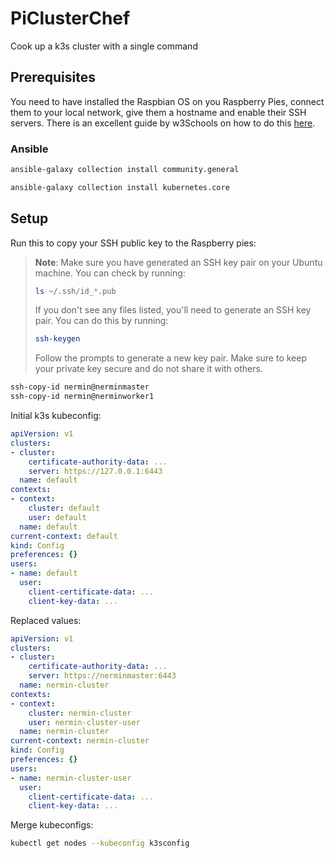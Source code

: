 # PiClusterChef
Cook up a k3s cluster with a single command

## Prerequisites

You need to have installed the Raspbian OS on you Raspberry Pies, connect them to your local network, give them a hostname and enable their SSH servers. There is an excellent guide by w3Schools on how to do this [here](https://www.w3schools.com/nodejs/nodejs_raspberrypi.asp).

### Ansible

```bash
ansible-galaxy collection install community.general
```

```bash
ansible-galaxy collection install kubernetes.core
```

## Setup

Run this to copy your SSH public key to the Raspberry pies:

> **Note**: Make sure you have generated an SSH key pair on your Ubuntu machine. You can check by running:
>
> ```bash
> ls ~/.ssh/id_*.pub
> ```
>
> If you don't see any files listed, you'll need to generate an SSH key pair. You can do this by running:
>
> ```bash
> ssh-keygen
>```
>
> Follow the prompts to generate a new key pair. Make sure to keep your private key secure and do not share it with others.

```bash
ssh-copy-id nermin@nerminmaster
ssh-copy-id nermin@nerminworker1
```

Initial k3s kubeconfig:

```yaml
apiVersion: v1
clusters:
- cluster:
    certificate-authority-data: ...
    server: https://127.0.0.1:6443
  name: default
contexts:
- context:
    cluster: default
    user: default
  name: default
current-context: default
kind: Config
preferences: {}
users:
- name: default
  user:
    client-certificate-data: ...
    client-key-data: ...
```

Replaced values:

```yaml
apiVersion: v1
clusters:
- cluster:
    certificate-authority-data: ...
    server: https://nerminmaster:6443
  name: nermin-cluster
contexts:
- context:
    cluster: nermin-cluster
    user: nermin-cluster-user
  name: nermin-cluster
current-context: nermin-cluster
kind: Config
preferences: {}
users:
- name: nermin-cluster-user
  user:
    client-certificate-data: ...
    client-key-data: ...
```

Merge kubeconfigs:

```bash
kubectl get nodes --kubeconfig k3sconfig
```
